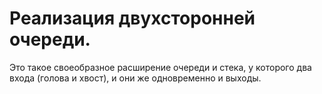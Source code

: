 # Реализация двухсторонней очереди.

Это такое своеобразное расширение очереди и стека,
у которого два входа (голова и хвост), и они же одновременно и выходы.
